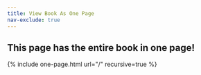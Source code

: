 ```yaml
---
title: View Book As One Page
nav-exclude: true
---
```

## This page has the entire book in one page!
{% include one-page.html url="/" recursive=true %}
